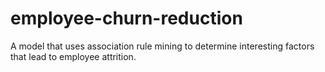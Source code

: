 # employee-churn-reduction
A model that uses association rule mining to determine interesting factors that lead to employee attrition.
